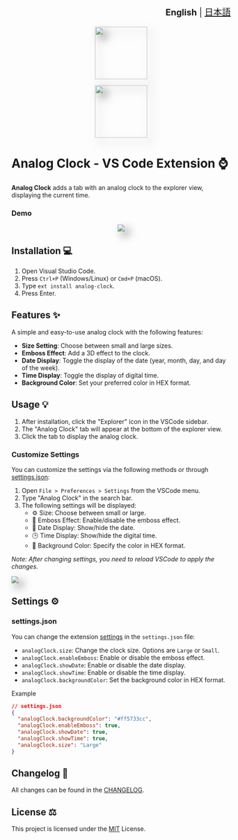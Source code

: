 <div align="right" style="font-size: 20px;">

**English** | [日本語](./README.ja.md)

</div>

<p align="center"><img src="https://github.com/user-attachments/assets/7c10d957-4d10-42f2-9f6f-c9c6e53bc146" height=120 style="filter: drop-shadow(10px 10px 10px rgba(0, 0, 0, 0.5));"/></p>
<p align="center"><img src="https://github.com/user-attachments/assets/ee27a83e-643a-4d34-86f3-4edbdf0ca96c" height=120 style="filter: drop-shadow(10px 10px 10px rgba(0, 0, 0, 0.5));"/></p>

# Analog Clock - VS Code Extension ⌚

**Analog Clock** adds a tab with an analog clock to the explorer view, displaying the current time.

### Demo

<p align="center"><img src="https://github.com/user-attachments/assets/e2af6f72-d1a0-4ccf-b08a-30030e22b630" style="filter: drop-shadow(10px 10px 10px rgba(0, 0, 0, 0.5));"/></p>

## Installation 💻

1. Open Visual Studio Code.
2. Press `Ctrl+P` (Windows/Linux) or `Cmd+P` (macOS).
3. Type `ext install analog-clock`.
4. Press Enter.

## Features ✨

A simple and easy-to-use analog clock with the following features:

- **Size Setting**: Choose between small and large sizes.
- **Emboss Effect**: Add a 3D effect to the clock.
- **Date Display**: Toggle the display of the date (year, month, day, and day of the week).
- **Time Display**: Toggle the display of digital time.
- **Background Color**: Set your preferred color in HEX format.

## Usage 💡

1. After installation, click the "Explorer" icon in the VSCode sidebar.
2. The "Analog Clock" tab will appear at the bottom of the explorer view.
3. Click the tab to display the analog clock.

### Customize Settings

You can customize the settings via the following methods or through [settings.json](#settingsjson):

1. Open `File > Preferences > Settings` from the VSCode menu.
2. Type "Analog Clock" in the search bar.
3. The following settings will be displayed:
   - ⚙️ Size: Choose between small or large.
   - 💫 Emboss Effect: Enable/disable the emboss effect.
   - 📅 Date Display: Show/hide the date.
   - 🕒 Time Display: Show/hide the digital time.
   - 🎨 Background Color: Specify the color in HEX format.

*Note: After changing settings, you need to reload VSCode to apply the changes.*

<img src="https://github.com/user-attachments/assets/8853cb89-7aad-4873-ac41-b9a8da4bd33f" style="filter: drop-shadow(10px 10px 10px rgba(0, 0, 0, 0.5));"/>

## Settings ⚙️

### settings.json
You can change the extension [settings](https://code.visualstudio.com/docs/customization/userandworkspace) in the `settings.json` file:

- `analogClock.size`: Change the clock size. Options are `Large` or `Small`.
- `analogClock.enableEmboss`: Enable or disable the emboss effect.
- `analogClock.showDate`: Enable or disable the date display.
- `analogClock.showTime`: Enable or disable the time display.
- `analogClock.backgroundColor`: Set the background color in HEX format.

Example
```json
// settings.json
{
  "analogClock.backgroundColor": "#ff5733cc",
  "analogClock.enableEmboss": true,
  "analogClock.showDate": true,
  "analogClock.showTime": true,
  "analogClock.size": "Large"
}
```

## Changelog 📝

All changes can be found in the [CHANGELOG](./CHANGELOG.md).

## License ⚖️

This project is licensed under the [MIT](./LICENSE) License.
